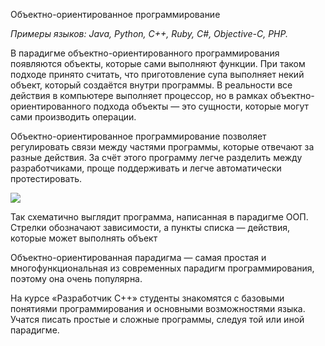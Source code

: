 Объектно-ориентированное программирование

_Примеры языков: Java, Python, C++, Ruby, C#, Objective-C, PHP._

В парадигме объектно-ориентированного программирования появляются объекты, которые сами выполняют функции. При таком подходе принято считать, что приготовление супа выполняет некий объект, который создаётся внутри программы. В реальности все действия в компьютере выполняет процессор, но в рамках объектно-ориентированного подхода объекты — это сущности, которые могут сами производить операции.

Объектно-ориентированное программирование позволяет регулировать связи между частями программы, которые отвечают за разные действия. За счёт этого программу легче разделить между разработчиками, проще поддерживать и легче автоматически протестировать.

![](https://avatars.mds.yandex.net/get-lpc/1220100/1339bd14-ebdc-4892-93bb-7aacd4b0cad2/width_1280_q70)

Так схематично выглядит программа, написанная в парадигме ООП. Стрелки обозначают зависимости, а пункты списка — действия, которые может выполнять объект

Объектно-ориентированная парадигма — самая простая и многофункциональная из современных парадигм программирования, поэтому она очень популярна.

На курсе «Разработчик С++» студенты знакомятся с базовыми понятиями программирования и основными возможностями языка. Учатся писать простые и сложные программы, следуя той или иной парадигме.